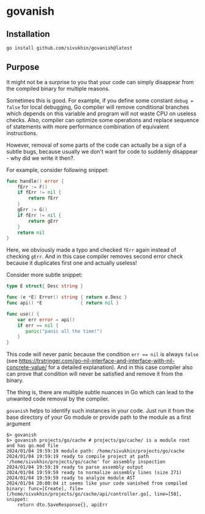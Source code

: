 # govanish

## Installation

```bash
go install github.com/sivukhin/govanish@latest
```

## Purpose

It might not be a surprise to you that your code can simply disappear from the compiled binary for multiple reasons.

Sometimes this is good. For example, if you define some constant `debug = false` for local debugging, Go compiler will remove conditional branches which depends on this variable and program will not waste CPU on useless checks. Also, compiler can optimize some operations and replace sequence of statements with more performance combination of equivalent instructions.   

However, removal of some parts of the code can actually be a sign of a subtle bugs, because usually we don't want for code to suddenly disappear - why did we write it then?. 

For example, consider following snippet:
```go
func handle() error {
    fErr := F()
    if fErr != nil {
        return fErr
    }
    gErr := G()
    if fErr != nil {
        return gErr    
    }
    return nil
}
```

Here, we obviously made a typo and checked `fErr` again instead of checking `gErr`. And in this case compiler removes second error check because it duplicates first one and actually useless! 

Consider more subtle snippet:
```go
type E struct{ Desc string }

func (e *E) Error() string { return e.Desc }
func api() *E              { return nil }

func use() {
    var err error = api()
    if err == nil {
       panic("panic all the time!")
    }
}
```

This code will never panic because the condition `err == nil` is always `false` (see https://trstringer.com/go-nil-interface-and-interface-with-nil-concrete-value/ for a detailed explanation). And in this case compiler also can prove that condition will never be satisfied and remove it from the binary.

The thing is, there are multiple subtle nuances in Go which can lead to the unwanted code removal by the compiler.

`govanish` helps to identify such instances in your code. Just run it from the base directory of your Go module or provide path to the module as a first argument

```shell
$> govanish
$> govanish projects/go/cache # projects/go/cache/ is a module root and has go.mod file
2024/01/04 19:59:19 module path: /home/sivukhin/projects/go/cache
2024/01/04 19:59:19 ready to compile project at path '/home/sivukhin/projects/go/cache' for assembly inspection
2024/01/04 19:59:19 ready to parse assembly output
2024/01/04 19:59:59 ready to normalize assembly lines (size 271)
2024/01/04 19:59:59 ready to analyze module AST
2024/01/04 20:00:04 it seems like your code vanished from compiled binary: func=[Create], file=[/home/sivukhin/projects/go/cache/api/controller.go], line=[58], snippet:
    return dto.SaveResponse{}, apiErr
```
